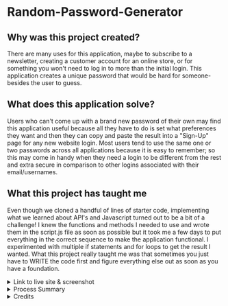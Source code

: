 # Random-Password-Generator
## Why was this project created?
There are many uses for this application, maybe to subscribe to a newsletter, creating a customer account for an online store, or for something you won't need to log in to more than the initial login. This application creates a unique password that would be hard for someone- besides the user to guess.

## What does this application solve?
Users who can't come up with a brand new password of their own may find this application useful because all they have to do is set what preferences they want and then they can copy and paste the result into a "Sign-Up" page for any new website login. Most users tend to use the same one or two passwords across all applications because it is easy to remember; so this may come in handy when they need a login to be different from the rest and extra secure in comparison to other logins associated with their email/usernames.

## What this project has taught me
Even though we cloned a handful of lines of starter code, implementing what we learned about API's and Javascript turned out to be a bit of a challenge! I knew the functions and methods I needed to use and wrote them in the script.js file as soon as possible but it took me a few days to put everything in the correct sequence to make the application functional. I experimented with multiple if statements and for loops to get the result I wanted. What this project really taught me was that sometimes you just have to WRITE the code first and figure everything else out as soon as you have a foundation.

<details>
<summary> Link to live site & screenshot </summary>

https://whats-a-pj.github.io/Random-Password-Generator/

after you click generate password
![Screenshot of website](assets/AfterFirstClick.png)

after the first 4 prompts
![Screenshot of website](assets/AfterFirst4Prompts.png)

result of choosing yes for all preferences and setting length to 8 characters
![Screenshot of website](assets/Result.png)

</details>

<details>
<summary> Process Summary </summary>

Created a clone with starter code and uploaded it locally

Wrote every function and method I possibly would use into the script.js file

Added 1 website to the README

Started a bit of research online and began bookmarking the websites used to add to the README later

Examined all the functions and methods I wrote into the script.js file and started adding properties and values and rearranging them in sequential order

Deleted excess variables I would not be using

Commented out functions and methods I could use for later

Researched .alert() method and while loops

Added .alert() to my window prompts in my if statements and a while loop if the user did not choose any security preferences

Committed changes and pushed to remote github repo as first draft

Indented the script.js file for readability and added descriptive comments

Had a study group on 7/2 and another in replacement of class time on 7/3

Updated README file

Moved the .addEventListener in the script.js file to see if it would effect how the application runs

Did not notice a change but moved the event listener back to the bottom of the page where it was before incase moving it did create a bug that I did not notice

Updated README file to add Process Summary, Link/screenshot to live site and Credits toggle lists

Committed changed and pushed to remote github repo

Deployed website to github pages

Added assets folder to hold screenshots of application

Added link to live site and screenshot of live site to README file

Pushed changes to remote repo

Added another note in the script.js file, committed changes remotely

Added to summary, committed changes one more time

</details>

<details>
<summary> Credits </summary>

I used this repo to clone the starter code

https://github.com/coding-boot-camp/friendly-parakeet

I used this website to help me create a professional README

https://coding-boot-camp.github.io/full-stack/github/professional-readme-guide

I used these websites to implement my functions and methods

https://www.w3schools.com/js/js_events.asp
https://www.w3schools.com/jsref/met_win_addeventlistener.asp
https://www.w3schools.com/jsref/met_win_alert.asp
https://www.w3schools.com/jsref/met_win_prompt.asp
https://www.w3schools.com/js/js_if_else.asp
https://developer.mozilla.org/en-US/docs/Web/JavaScript/Guide/Functions
https://developer.mozilla.org/en-US/docs/Web/JavaScript/Guide/Loops_and_iteration
https://developer.mozilla.org/en-US/docs/Web/JavaScript/Reference/Global_Objects/Math/floor
https://developer.mozilla.org/en-US/docs/Web/JavaScript/Reference/Global_Objects/Math/random
https://developer.mozilla.org/en-US/docs/Web/JavaScript/Reference/Statements/while
https://www.w3schools.com/js/js_loop_while.asp

I referenced our Javascript and Web API modules heavily to make sure I was setting everything up in a more legible way. I cross referenced the student activities with the websites I used for research to make sure I was using the proper syntax and to better understand what my methods and functions could do.

I had a study group on 7/2 and 7/3 with Brian Whisler, Jeremy Rapich, Salvador Mejia and Timothy Morgan. We talked about and ran through multiple ways we could accomplish the assignment, which we all found really interesting because we all achieved the same goal with similar ideas but drastically different code, which helped me personally, better understand what some of the functions and methods were doing and how I could implement those into my own script.js file. We also shared some website resources for independent research.

</details>

